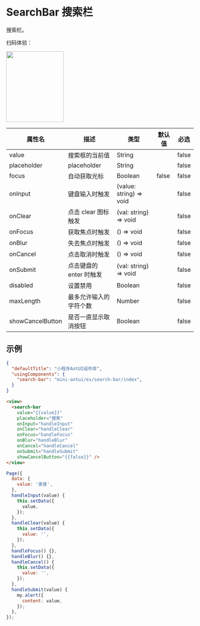 # SearchBar 搜索栏

搜索栏。

扫码体验：

<img src="https://gw.alipayobjects.com/zos/rmsportal/VtRSLehBBvvrKgQSjOvZ.jpeg" width="154" height="190" />


| 属性名 | 描述 | 类型 | 默认值 | 必选 |
|----|----|----|----|----|
| value | 搜索框的当前值 | String |  | false |
| placeholder | placeholder | String | | false |
| focus | 自动获取光标 | Boolean | false | false |
| onInput | 键盘输入时触发 | (value: string) => void | | false |
| onClear | 点击 clear 图标触发 | (val: string) => void | | false |
| onFocus | 获取焦点时触发	| () => void | | false |
| onBlur | 失去焦点时触发 | () => void | | false |
| onCancel | 点击取消时触发 | () => void | | false |
| onSubmit | 点击键盘的 enter 时触发 | (val: string) => void | | false |
| disabled | 设置禁用 | Boolean | | false |
| maxLength | 最多允许输入的字符个数 | Number | | false |
| showCancelButton | 是否一直显示取消按钮 | Boolean | | false |

## 示例

```json
{
  "defaultTitle": "小程序AntUI组件库",
  "usingComponents": {
    "search-bar": "mini-antui/es/search-bar/index",
  }
}
```

```html
<view>
  <search-bar
    value="{{value}}"
    placeholder="搜索"
    onInput="handleInput"
    onClear="handleClear"
    onFocus="handleFocus"
    onBlur="handleBlur"
    onCancel="handleCancel"
    onSubmit="handleSubmit"
    showCancelButton="{{false}}" />
</view>
```

```javascript
Page({
  data: {
    value: '美食',
  },
  handleInput(value) {
    this.setData({
      value,
    });
  },
  handleClear(value) {
    this.setData({
      value: '',
    });
  },
  handleFocus() {},
  handleBlur() {},
  handleCancel() {
    this.setData({
      value: '',
    });
  },
  handleSubmit(value) {
    my.alert({
      content: value,
    });
  },
});
```
